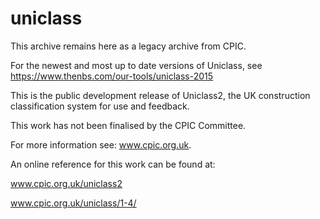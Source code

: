uniclass
========

This archive remains here as a legacy archive from CPIC.

For the newest and most up to date versions of Uniclass, see https://www.thenbs.com/our-tools/uniclass-2015

This is the public development release of Uniclass2, the UK construction classification system for use and feedback.

This work has not been finalised by the CPIC Committee.

For more information see: www.cpic.org.uk.

An online reference for this work can be found at: 

www.cpic.org.uk/uniclass2

www.cpic.org.uk/uniclass/1-4/
